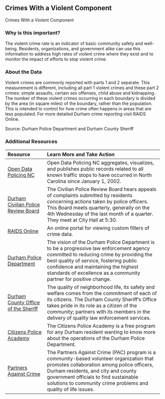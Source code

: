 ## Crimes With a Violent Component
Crimes With a Violent Component

### Why is this important?
The violent crime rate is an indicator of basic community safety and well-being. Residents, organizations, and government alike can use this information to address high rates of violent crime where they exist and to monitor the impact of efforts to stop violent crime.

### About the Data
Violent crimes are commonly reported with parts 1 and 2 separate. This measurement is different, including all part 1 violent crimes and these part 2 crimes: simple assaults, certain sex offenses, child abuse and kidnapping. The number of these violent crimes occurring in each boundary is divided by the area (in square miles) of the boundary, rather than the population. This is intended to control for how crime often happens in areas that are less populated. For more detailed Durham crime reporting visit RAIDS Online.

Source: Durham Police Department and Durham County Sheriff

### Additional Resources

|Resource | Learn More and Take Action | 
|:--- | :--- |
|[Open Data Policing NC](https://opendatapolicingnc.com/)| Open Data Policing NC aggregates, visualizes, and publishes public records related to all known traffic stops to have occurred in North Carolina since January 1, 2002.
|[Durham Civilian Police Review Board](https://durhamnc.gov/277/Civilian-Police-Review-Board)| The Civilian Police Review Board hears appeals of complaints submitted by residents concerning actions taken by police officers. This Board meets quarterly, generally on the 4th Wednesday of the last month of a quarter. They meet at City Hall at 5:30.
|[RAIDS Online](http://raidsonline.com)| An online portal for viewing custom filters of crime data.
|[Durham Police Department](http://durhamnc.gov/149/Police-Department)| The vision of the Durham Police Department is to be a progressive law enforcement agency committed to reducing crime by providing the best quality of service, fostering public confidence and maintaining the highest standards of excellence as a community partner for positive change.
|[Durham County Office of the Sheriff](https://www.durhamsheriff.com/)| The quality of neighborhood life, its safety and welfare comes from the commitment of each of its citizens. The Durham County Sheriff’s Office takes pride in its role as a citizen of the community; partners with its members in the delivery of quality law enforcement services. 
|[Citizens Police Academy](http://durhamnc.gov/669/Citizens-Police-Academy)| The Citizens Police Academy is a free program for any Durham resident wanting to know more about the operations of the Durham Police Department. 
|[Partners Against Crime](http://durhamnc.gov/201/Partners-Against-Crime)| The Partners Against Crime (PAC) program is a community-based volunteer organization that promotes collaboration among police officers, Durham residents, and city and county government officials to find sustainable solutions to community crime problems and quality of life issues.
